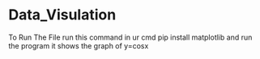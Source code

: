 # Data_Visulation
To Run The File 
run this command in ur cmd 
pip install matplotlib
and run the program
it shows the graph of y=cosx
